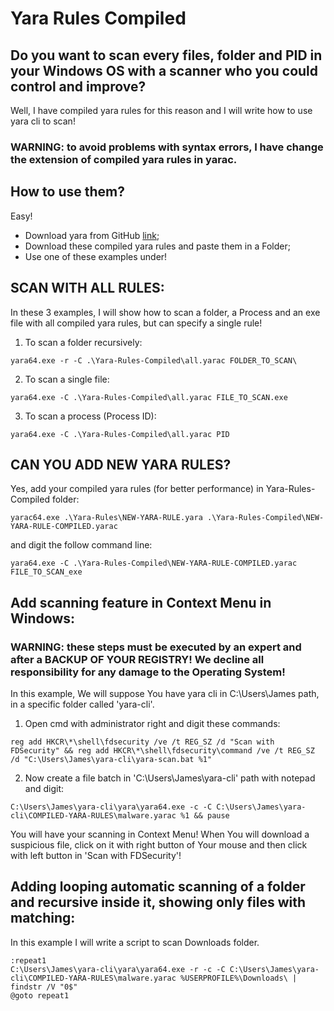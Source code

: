 # Yara Rules Compiled

## Do you want to scan every files, folder and PID in your Windows OS with a scanner who you could control and improve?

Well, I have compiled yara rules for this reason and I will write how to use yara cli to scan!

### WARNING: to avoid problems with syntax errors, I have change the extension of compiled yara rules in yarac.

## How to use them?

Easy!
- Download yara from GitHub <a href="https://github.com/VirusTotal/yara/releases">link</a>;
- Download these compiled yara rules and paste them in a Folder;
- Use one of these examples under!

## SCAN WITH ALL RULES:
In these 3 examples, I will show how to scan a folder, a Process and an exe file with all compiled yara rules, but can specify a single rule!

1. To scan a folder recursively:
```
yara64.exe -r -C .\Yara-Rules-Compiled\all.yarac FOLDER_TO_SCAN\
```

2. To scan a single file:
```
yara64.exe -C .\Yara-Rules-Compiled\all.yarac FILE_TO_SCAN.exe
```

3. To scan a process (Process ID):
```
yara64.exe -C .\Yara-Rules-Compiled\all.yarac PID
```
## CAN YOU ADD NEW YARA RULES?

Yes, add your compiled yara rules (for better performance) in Yara-Rules-Compiled folder:

```
yarac64.exe .\Yara-Rules\NEW-YARA-RULE.yara .\Yara-Rules-Compiled\NEW-YARA-RULE-COMPILED.yarac
```

and digit the follow command line:

```
yara64.exe -C .\Yara-Rules-Compiled\NEW-YARA-RULE-COMPILED.yarac FILE_TO_SCAN_exe
```

## Add scanning feature in Context Menu in Windows:

### WARNING: these steps must be executed by an expert and after a BACKUP OF YOUR REGISTRY! We decline all responsibility for any damage to the Operating System!

In this example, We will suppose You have yara cli in C:\Users\James path, in a specific folder called 'yara-cli'.

1. Open cmd with administrator right and digit these commands:

```
reg add HKCR\*\shell\fdsecurity /ve /t REG_SZ /d "Scan with FDSecurity" && reg add HKCR\*\shell\fdsecurity\command /ve /t REG_SZ /d "C:\Users\James\yara-cli\yara-scan.bat %1"
```

2. Now create a file batch in 'C:\Users\James\yara-cli' path with notepad and digit:

```
C:\Users\James\yara-cli\yara\yara64.exe -c -C C:\Users\James\yara-cli\COMPILED-YARA-RULES\malware.yarac %1 && pause
```

You will have your scanning in Context Menu! When You will download a suspicious file, click on it with right button of Your mouse and then click with left button in 'Scan with FDSecurity'!

## Adding looping automatic scanning of a folder and recursive inside it, showing only files with matching:

In this example I will write a script to scan Downloads folder.


```
:repeat1
C:\Users\James\yara-cli\yara\yara64.exe -r -c -C C:\Users\James\yara-cli\COMPILED-YARA-RULES\malware.yarac %USERPROFILE%\Downloads\ | findstr /V "0$"
@goto repeat1
```